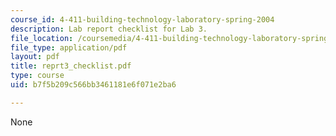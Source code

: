 ```yaml
---
course_id: 4-411-building-technology-laboratory-spring-2004
description: Lab report checklist for Lab 3.
file_location: /coursemedia/4-411-building-technology-laboratory-spring-2004/b7f5b209c566bb3461181e6f071e2ba6_reprt3_checklist.pdf
file_type: application/pdf
layout: pdf
title: reprt3_checklist.pdf
type: course
uid: b7f5b209c566bb3461181e6f071e2ba6

---
```

None